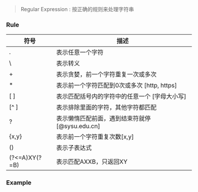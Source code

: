 > Regular Expression : 按正确的规则来处理字符串
### Rule
| 符号           | 描述                                |
| ------------- | ----------------------------------------------- |
| .             | 表示任意一个字符                                |
| \             | 表示转义                                        |
| +             | 表示贪婪，前一个字符重复一次或多次              |
| *             | 表示前一个字符匹配到0次或多次 [http, https]     |
| [ ]           | 表示匹配括号内的字符中的任意一个 [字母大小写]   |
| [^ ]          | 表示排除里面的字符，其他字符都匹配              |
| ?             | 表示懒惰匹配前面，遇到结束符就停 [@sysu.edu.cn] |
| {x,y}         | 表示前一个字符重复次数[x,y]                     |
| ()            | 表示子表达式                                    |
| (?<=A)XY(?=B) | 表示匹配AXXB，只返回XY                          |
### Example